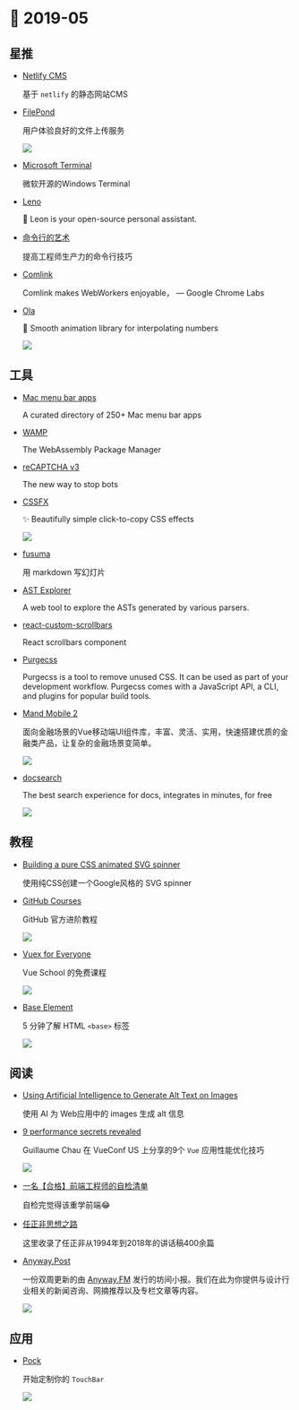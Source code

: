 # 📖 2019-05

## 星推

- [Netlify CMS](https://github.com/netlify/netlify-cms)

    基于 `netlify` 的静态网站CMS

- [FilePond](https://github.com/pqina/filepond)

    用户体验良好的文件上传服务

    ![](https://cdn.jsdelivr.net/gh/xiaoluoboding/image-hub@latest/images/2019/05/filepond-animation-01.gif)

- [Microsoft Terminal](https://github.com/microsoft/Terminal)

    微软开源的Windows Terminal

- [Leno](https://github.com/leon-ai/leon)

    🧠 Leon is your open-source personal assistant.

- [命令行的艺术](https://github.com/jlevy/the-art-of-command-line/blob/master/README-zh.md)

    提高工程师生产力的命令行技巧

- [Comlink](https://github.com/GoogleChromeLabs/comlink)

    Comlink makes WebWorkers enjoyable， — Google Chrome Labs

- [Ola](https://github.com/franciscop/ola)

    🌊 Smooth animation library for interpolating numbers

    ![](https://cdn.jsdelivr.net/gh/xiaoluoboding/image-hub@latest/images/2019/05/line.gif)

## 工具

- [Mac menu bar apps](https://macmenubar.com/)

    A curated directory of 250+ Mac menu bar apps

- [WAMP](https://wapm.io/)

    The WebAssembly Package Manager

- [reCAPTCHA v3](https://www.google.com/recaptcha/intro/v3.html#)

    The new way to stop bots

- [CSSFX](https://github.com/jolaleye/cssfx)

    ✨ Beautifully simple click-to-copy CSS effects

    ![](https://cdn.jsdelivr.net/gh/xiaoluoboding/image-hub@latest/images/2019/05/cssfx.png)

- [fusuma](https://github.com/hiroppy/fusuma)

    用 markdown 写幻灯片

- [AST Explorer](https://github.com/fkling/astexplorer)

    A web tool to explore the ASTs generated by various parsers.

- [react-custom-scrollbars](https://github.com/malte-wessel/react-custom-scrollbars)

    React scrollbars component

- [Purgecss](https://www.purgecss.com/)

    Purgecss is a tool to remove unused CSS. It can be used as part of your development workflow. Purgecss comes with a JavaScript API, a CLI, and plugins for popular build tools.

- [Mand Mobile 2](https://didi.github.io/mand-mobile/#/zh-CN/home)

    面向金融场景的Vue移动端UI组件库，丰富、灵活、实用，快速搭建优质的金融类产品，让复杂的金融场景变简单。

    ![](https://cdn.jsdelivr.net/gh/xiaoluoboding/image-hub@latest/images/2019/05/mand-mobile-2.jpg)

- [docsearch](https://community.algolia.com/docsearch/)

    The best search experience for docs, integrates in minutes, for free

    ![](https://cdn.jsdelivr.net/gh/xiaoluoboding/image-hub@latest/images/2019/05/example-vuejs.gif)

## 教程

- [Building a pure CSS animated SVG spinner](https://glennmccomb.com/articles/building-a-pure-css-animated-svg-spinner/)

    使用纯CSS创建一个Google风格的 SVG spinner

- [GitHub Courses](https://lab.github.com/courses)

    GitHub 官方进阶教程

    ![](https://cdn.jsdelivr.net/gh/xiaoluoboding/image-hub@latest/images/2019/05/github-learning-lab.jpg)

- [Vuex for Everyone](https://vueschool.io/courses/vuex-for-everyone)

    Vue School 的免费课程

    ![](https://cdn.jsdelivr.net/gh/xiaoluoboding/image-hub@latest/images/2019/05/vuex-for-everyone.jpg)

- [Base Element](https://codepen.io/sdras/full/KLzyqr)

    5 分钟了解 HTML `<base>` 标签

    ![](https://cdn.jsdelivr.net/gh/xiaoluoboding/image-hub@latest/images/2019/05/base-element.jpg)

## 阅读

- [Using Artificial Intelligence to Generate Alt Text on Images](https://css-tricks.com/using-artificial-intelligence-to-generate-alt-text-on-images/)

    使用 AI 为 Web应用中的 images 生成 alt 信息

- [9 performance secrets revealed](https://slides.com/akryum/vueconfus-2019#/)

    Guillaume Chau 在 VueConf US 上分享的9个 `Vue` 应用性能优化技巧

    ![](https://cdn.jsdelivr.net/gh/xiaoluoboding/image-hub@latest/images/2019/05/vueconfus-2019.jpg)

- [一名【合格】前端工程师的自检清单](https://juejin.im/post/5cc1da82f265da036023b628)

    自检完觉得该重学前端😂

- [任正非思想之路](https://github.com/benmahr/RenZhengfei)

    这里收录了任正非从1994年到2018年的讲话稿400余篇

- [Anyway.Post](https://github.com/Anyway-Design/Anyway.Post)

    一份双周更新的由 [Anyway.FM](http://anyway.fm/) 发行的坊间小报。我们在此为你提供与设计行业相关的新闻咨询、网摘推荐以及专栏文章等内容。

    ![](https://cdn.jsdelivr.net/gh/xiaoluoboding/image-hub@latest/images/2019/05/anyway-post-logo.png)

## 应用

- [Pock](https://pock.pigigaldi.com/lack/)

    开始定制你的 `TouchBar`

    ![](https://cdn.jsdelivr.net/gh/xiaoluoboding/image-hub@latest/images/2019/05/pock.jpg)